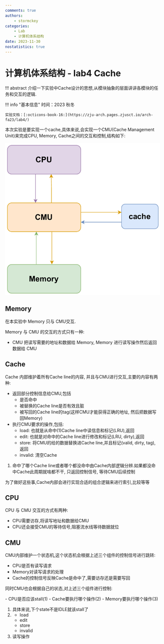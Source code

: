 ```yaml
---
comments: true
authors:
    - stormckey
categories:
    - Lab
    - 计算机体系结构
date: 2023-11-30
nostatistics: true
---
```


# 计算机体系结构 - lab4  Cache

!!! abstract
    介绍一下实验中Cache设计的思想,从模块抽象的层面讲讲各模块的任务和交互的逻辑.

<!-- more -->

!!! info "基本信息"
    时间：2023 秋冬

    实验文档：[:octicons-book-16:](https://zju-arch.pages.zjusct.io/arch-fa23/lab4/)

本次实验是要实现一个cache,具体来说,会实现一个CMU(Cache Management Unit)来完成CPU, Memory, Cache之间的交互和控制,结构如下:

![](images/CA_lab4/2023-11-30-16-37-25.png#pic)

## Memory

在本实验中 Memory 只与 CMU交互.

Memory 与 CMU 的交互的方式只有一种:

- CMU 把读写需要的地址和数据给 Memory, Memory 进行读写操作然后返回数据给 CMU

## Cache

Cache 内部维护着所有Cache line的内容, 并且与CMU进行交互,主要的内容有两种:

<div class="annotate" markdown>

- 返回部分控制信息给CMU,包括
    - 是否命中
    - 被替换的Cache line是否有效且脏
    - 被写回的Cache line的tag(这样CMU才能获得正确的地址, 然后把数据写回Memory)
- 执行CMU要求的操作,包括:
    - load: 也就是从命中(1)Cache line中读信息和标记(LRU),返回
    - edit: 也就是对命中的Cache line进行修改和标记(LRU, dirty),返回
    - store: 将CMU的给的数据替换进Cache line,并且标记(valid, dirty, tag), 返回
    - invalid: 清空Cache

</div>

1.  命中了哪个Cache line或者哪个都没命中由Cache内部逻辑分辨.如果都没命中Cache此周期就啥都不干, 只返回控制信号, 等待CMU后续控制

为了做好这些事,Cache内部会进行实现合适的组合逻辑来进行索引,比较等等

## CPU

CPU 与 CMU 交互的方式有两种:

- CPU需要访存,将读写地址和数据给CMU
- CPU还会接受CMU的等待信号,阻塞流水线等待数据就位

## CMU

CMU内部维护一个状态机,这个状态机会根据上述三个组件的控制信号进行跳转:

- CPU是否有读写请求
- Memory对读写请求的处理
- Cache的控制信号反映Cache是命中了,需要访存还是需要写回

同时CMU也会根据自己的状态,对上述三个组件进行控制:

<div class="annotate" markdown>
- CPU是否应该stall(1)
- Cache要执行哪个操作(2)
- Memory要执行哪个操作(3)
</div>

1.  具体来说,下个state不是IDLE就该stall了
2.  -   load
    -   edit
    -   store
    -   invalid
3.  读写操作